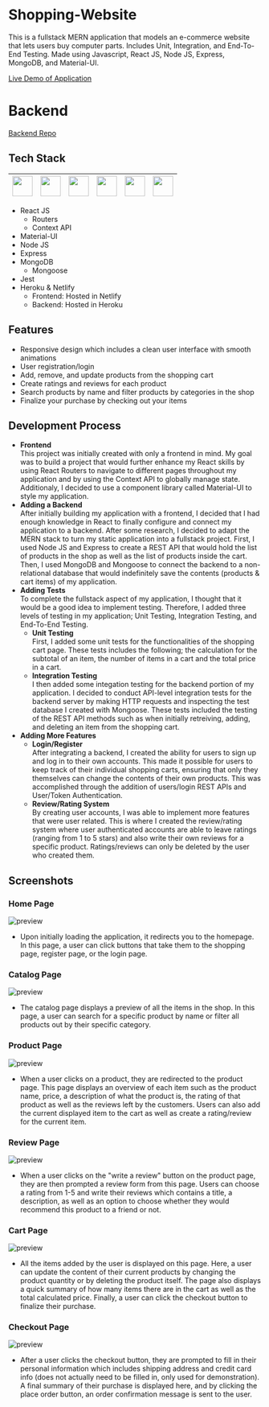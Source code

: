 # Shopping-Website

This is a fullstack MERN application that models an e-commerce website that lets users buy computer parts. Includes Unit, Integration, and End-To-End Testing. Made using Javascript, React JS, Node JS, Express, MongoDB, and Material-UI. <br />

[Live Demo of Application](https://cloudcomputers.netlify.app/)

# Backend

[Backend Repo](https://github.com/lazirpascual/shopping-website-backend)

## Tech Stack

| <img src="https://cdn.jsdelivr.net/npm/simple-icons@v4/icons/javascript.svg" width="40"> | <img src="https://cdn.jsdelivr.net/npm/simple-icons@v4/icons/react.svg" width="40"> | <img src="https://cdn.jsdelivr.net/npm/simple-icons@4.25.0/icons/node-dot-js.svg" width="40"> | <img src="https://cdn.jsdelivr.net/npm/simple-icons@v4/icons/express.svg" width="40"> | <img src="https://cdn.jsdelivr.net/npm/simple-icons@v4/icons/mongodb.svg" width="40"> | <img src="https://cdn.jsdelivr.net/npm/simple-icons@v4/icons/material-ui.svg" width="40"> |
| :--------------------------------------------------------------------------------------: | :---------------------------------------------------------------------------------: | :-------------------------------------------------------------------------------------------: | ------------------------------------------------------------------------------------- | ------------------------------------------------------------------------------------- | ----------------------------------------------------------------------------------------- |

- React JS
  - Routers
  - Context API
- Material-UI
- Node JS
- Express
- MongoDB
  - Mongoose
- Jest
- Heroku & Netlify
  - Frontend: Hosted in Netlify
  - Backend: Hosted in Heroku

## Features

- Responsive design which includes a clean user interface with smooth animations
- User registration/login
- Add, remove, and update products from the shopping cart
- Create ratings and reviews for each product
- Search products by name and filter products by categories in the shop
- Finalize your purchase by checking out your items

## Development Process

- **Frontend** <br />
  This project was initially created with only a frontend in mind. My goal was to build a project that would further enhance my React skills by using React Routers to navigate to different pages throughout my application and by using the Context API to globally manage state. Additionaly, I decided to use a component library called Material-UI to style my application.
- **Adding a Backend** <br />
  After initially building my application with a frontend, I decided that I had enough knowledge in React to finally configure and connect my application to a backend. After some research, I decided to adapt the MERN stack to turn my static application into a fullstack project. First, I used Node JS and Express to create a REST API that would hold the list of products in the shop as well as the list of products inside the cart. Then, I used MongoDB and Mongoose to connect the backend to a non-relational database that would indefinitely save the contents (products & cart items) of my application.
- **Adding Tests** <br />
  To complete the fullstack aspect of my application, I thought that it would be a good idea to implement testing. Therefore, I added three levels of testing in my application; Unit Testing, Integration Testing, and End-To-End Testing.
  - **Unit Testing** <br />
    First, I added some unit tests for the functionalities of the shopping cart page. These tests includes the following; the calculation for the subtotal of an item, the number of items in a cart and the total price in a cart.
  - **Integration Testing** <br />
    I then added some integation testing for the backend portion of my application. I decided to conduct API-level integration tests for the backend server by making HTTP requests and inspecting the test database I created with Mongoose. These tests included the testing of the REST API methods such as when initially retreiving, adding, and deleting an item from the shopping cart.
- **Adding More Features** <br />
  - **Login/Register** <br />
    After integrating a backend, I created the ability for users to sign up and log in to their own accounts. This made it possible for users to keep track of their individual shopping carts, ensuring that only they themselves can change the contents of their own products. This was accomplished through the addition of users/login REST APIs and User/Token Authentication.
  - **Review/Rating System** <br />
    By creating user accounts, I was able to implement more features that were user related. This is where I created the review/rating system where user authenticated accounts are able to leave ratings (ranging from 1 to 5 stars) and also write their own reviews for a specific product. Ratings/reviews can only be deleted by the user who created them.

## Screenshots

### Home Page

![preview](https://i.imgur.com/Zhy1Xpi.jpg)

- Upon initially loading the application, it redirects you to the homepage. In this page, a user can click buttons that take them to the shopping page, register page, or the login page.

### Catalog Page

![preview](https://i.imgur.com/07f9pMg.jpg)

- The catalog page displays a preview of all the items in the shop. In this page, a user can search for a specific product by name or filter all products out by their specific category.

### Product Page

![preview](https://i.imgur.com/5SmrvhH.jpg)

- When a user clicks on a product, they are redirected to the product page. This page displays an overview of each item such as the product name, price, a description of what the product is, the rating of that product as well as the reviews left by the customers. Users can also add the current displayed item to the cart as well as create a rating/review for the current item.

### Review Page

![preview](https://i.imgur.com/rxgUKfl.jpg)

- When a user clicks on the "write a review" button on the product page, they are then prompted a review form from this page. Users can choose a rating from 1-5 and write their reviews which contains a title, a description, as well as an option to choose whether they would recommend this product to a friend or not.

### Cart Page

![preview](https://i.imgur.com/4CUGLN2.jpg)

- All the items added by the user is displayed on this page. Here, a user can update the content of their current products by changing the product quantity or by deleting the product itself. The page also displays a quick summary of how many items there are in the cart as well as the total calculated price. Finally, a user can click the checkout button to finalize their purchase.

### Checkout Page

![preview](https://i.imgur.com/Xn0gved.jpg)

- After a user clicks the checkout button, they are prompted to fill in their personal information which includes shipping address and credit card info (does not actually need to be filled in, only used for demonstration). A final summary of their purchase is displayed here, and by clicking the place order button, an order confirmation message is sent to the user.
